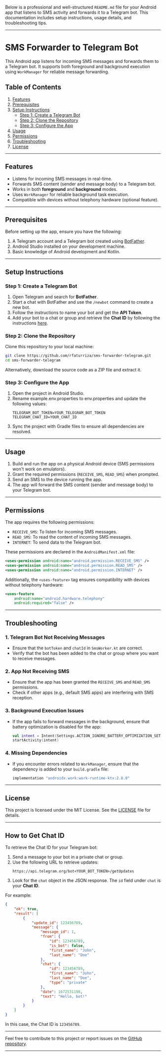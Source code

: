 Below is a professional and well-structured `README.md` file for your Android app that listens to SMS activity and forwards it to a Telegram bot. This documentation includes setup instructions, usage details, and troubleshooting tips.

---

# SMS Forwarder to Telegram Bot

This Android app listens for incoming SMS messages and forwards them to a Telegram bot. It supports both foreground and background execution using `WorkManager` for reliable message forwarding.

## Table of Contents
1. [Features](#features)
2. [Prerequisites](#prerequisites)
3. [Setup Instructions](#setup-instructions)
    - [Step 1: Create a Telegram Bot](#step-1-create-a-telegram-bot)
    - [Step 2: Clone the Repository](#step-2-clone-the-repository)
    - [Step 3: Configure the App](#step-3-configure-the-app)
4. [Usage](#usage)
5. [Permissions](#permissions)
6. [Troubleshooting](#troubleshooting)
7. [License](#license)

---

## Features
- Listens for incoming SMS messages in real-time.
- Forwards SMS content (sender and message body) to a Telegram bot.
- Works in both **foreground** and **background** modes.
- Uses `WorkManager` for reliable background task execution.
- Compatible with devices without telephony hardware (optional feature).

---

## Prerequisites
Before setting up the app, ensure you have the following:
1. A Telegram account and a Telegram bot created using [BotFather](https://core.telegram.org/bots#botfather).
2. Android Studio installed on your development machine.
3. Basic knowledge of Android development and Kotlin.

---

## Setup Instructions

### Step 1: Create a Telegram Bot
1. Open Telegram and search for **BotFather**.
2. Start a chat with BotFather and use the `/newbot` command to create a new bot.
3. Follow the instructions to name your bot and get the **API Token**.
4. Add your bot to a chat or group and retrieve the **Chat ID** by following the instructions [here](#how-to-get-chat-id).

### Step 2: Clone the Repository
Clone this repository to your local machine:
```bash
git clone https://github.com/rfaturriza/sms-forwarder-telegram.git
cd sms-forwarder-telegram
```

Alternatively, download the source code as a ZIP file and extract it.

### Step 3: Configure the App
1. Open the project in Android Studio.
2. Rename example.env.properties to env.properties and update the following values:
   ```text
   TELEGRAM_BOT_TOKEN=YOUR_TELEGRAM_BOT_TOKEN
   TELEGRAM_CHAT_ID=YOUR_CHAT_ID
   ```
3. Sync the project with Gradle files to ensure all dependencies are resolved.

---

## Usage
1. Build and run the app on a physical Android device (SMS permissions won't work on emulators).
2. Grant the required permissions (`RECEIVE_SMS`, `READ_SMS`) when prompted.
3. Send an SMS to the device running the app.
4. The app will forward the SMS content (sender and message body) to your Telegram bot.

---

## Permissions
The app requires the following permissions:
- `RECEIVE_SMS`: To listen for incoming SMS messages.
- `READ_SMS`: To read the content of incoming SMS messages.
- `INTERNET`: To send data to the Telegram bot.

These permissions are declared in the `AndroidManifest.xml` file:
```xml
<uses-permission android:name="android.permission.RECEIVE_SMS" />
<uses-permission android:name="android.permission.READ_SMS" />
<uses-permission android:name="android.permission.INTERNET" />
```

Additionally, the `<uses-feature>` tag ensures compatibility with devices without telephony hardware:
```xml
<uses-feature
    android:name="android.hardware.telephony"
    android:required="false" />
```

---

## Troubleshooting
### 1. **Telegram Bot Not Receiving Messages**
- Ensure that the `botToken` and `chatId` in `SmsWorker.kt` are correct.
- Verify that the bot has been added to the chat or group where you want to receive messages.

### 2. **App Not Receiving SMS**
- Ensure that the app has been granted the `RECEIVE_SMS` and `READ_SMS` permissions.
- Check if other apps (e.g., default SMS apps) are interfering with SMS reception.

### 3. **Background Execution Issues**
- If the app fails to forward messages in the background, ensure that battery optimization is disabled for the app:
  ```kotlin
  val intent = Intent(Settings.ACTION_IGNORE_BATTERY_OPTIMIZATION_SETTINGS)
  startActivity(intent)
  ```

### 4. **Missing Dependencies**
- If you encounter errors related to `WorkManager`, ensure that the dependency is added to your `build.gradle` file:
  ```gradle
  implementation "androidx.work:work-runtime-ktx:2.8.0"
  ```

---

## License
This project is licensed under the MIT License. See the [LICENSE](LICENSE) file for details.

---

## How to Get Chat ID
To retrieve the Chat ID for your Telegram bot:
1. Send a message to your bot in a private chat or group.
2. Use the following URL to retrieve updates:
   ```
   https://api.telegram.org/bot<YOUR_BOT_TOKEN>/getUpdates
   ```
3. Look for the `chat` object in the JSON response. The `id` field under `chat` is your **Chat ID**.

For example:
```json
{
    "ok": true,
    "result": [
        {
            "update_id": 123456789,
            "message": {
                "message_id": 1,
                "from": {
                    "id": 123456789,
                    "is_bot": false,
                    "first_name": "John",
                    "last_name": "Doe"
                },
                "chat": {
                    "id": 123456789,
                    "first_name": "John",
                    "last_name": "Doe",
                    "type": "private"
                },
                "date": 1672531198,
                "text": "Hello, bot!"
            }
        }
    ]
}
```
In this case, the Chat ID is `123456789`.

---

Feel free to contribute to this project or report issues on the [GitHub repository](https://github.com/yourusername/sms-forwarder-telegram).

---